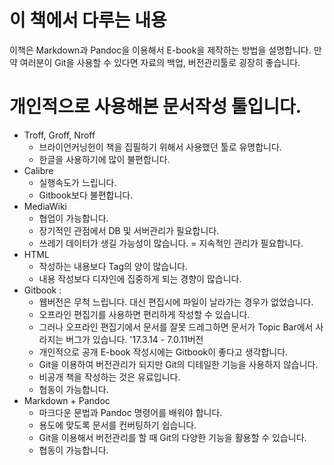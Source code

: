 # 이 책에서 다루는 내용
이책은 Markdown과 Pandoc을 이용해서 E-book을 제작하는 방법을 설명합니다.
만약 여러분이 Git을 사용할 수 있다면 자료의 백업, 버전관리툴로 굉장히 좋습니다.

# 개인적으로 사용해본 문서작성 툴입니다.
- Troff, Groff, Nroff
	- 브라이언커닝헌이 책을 집필하기 위해서 사용했던 툴로 유명합니다.
	- 한글을 사용하기에 많이 불편합니다.
- Calibre
	- 실행속도가 느립니다.
	- Gitbook보다 불편합니다.
- MediaWiki
	- 협업이 가능합니다.
	- 장기적인 관점에서 DB 및 서버관리가 필요합니다.
	- 쓰레기 데이터가 생길 가능성이 많습니다. = 지속적인 관리가 필요합니다.
- HTML
	- 작성하는 내용보다 Tag의 양이 많습니다.
	- 내용 작성보다 디자인에 집중하게 되는 경향이 많습니다.
- Gitbook :
	- 웹버전은 무척 느립니다. 대신 편집시에 파일이 날라가는 경우가 없었습니다.
	- 오프라인 편집기를 사용하면 편리하게 작성할 수 있습니다.
	- 그러나 오프라인 편집기에서 문서를 잘못 드레그하면 문서가 Topic Bar에서 사라지는 버그가 있습니다. '17.3.14 - 7.0.11버전
	- 개인적으로 공개 E-book 작성시에는 Gitbook이 좋다고 생각합니다.
	- Git을 이용하여 버전관리가 되지만 Git의 디테일한 기능을 사용하지 않습니다.
	- 비공개 책을 작성하는 것은 유료입니다.
	- 협동이 가능합니다.
- Markdown + Pandoc
	- 마크다운 문법과 Pandoc 명령어를 배워야 합니다.
	- 용도에 맞도록 문서를 컨버팅하기 쉽습니다.
	- Git을 이용해서 버전관리를 할 때 Git의 다양한 기능을 활용할 수 있습니다.
	- 협동이 가능합니다.
